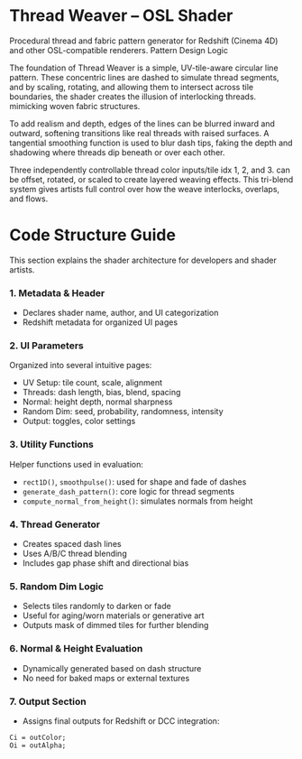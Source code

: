 # Thread Weaver – OSL Shader

Procedural thread and fabric pattern generator for Redshift (Cinema 4D) and other OSL-compatible renderers.
Pattern Design Logic

The foundation of Thread Weaver is a simple, UV-tile-aware circular line pattern. These concentric lines are dashed to simulate thread segments, and by scaling, rotating, and allowing them to intersect across tile boundaries, the shader creates the illusion of interlocking threads. mimicking woven fabric structures.

To add realism and depth, edges of the lines can be blurred inward and outward, softening transitions like real threads with raised surfaces. A tangential smoothing function is used to blur dash tips, faking the depth and shadowing where threads dip beneath or over each other.

Three independently controllable thread color inputs/tile idx 1, 2, and 3. can be offset, rotated, or scaled to create layered weaving effects. This tri-blend system gives artists full control over how the weave interlocks, overlaps, and flows.


# Code Structure Guide

This section explains the shader architecture for developers and shader artists.

### 1. Metadata & Header

- Declares shader name, author, and UI categorization
- Redshift metadata for organized UI pages

### 2. UI Parameters

Organized into several intuitive pages:

- UV Setup: tile count, scale, alignment
- Threads: dash length, bias, blend, spacing
- Normal: height depth, normal sharpness
- Random Dim: seed, probability, randomness, intensity
- Output: toggles, color settings

### 3. Utility Functions

Helper functions used in evaluation:

- `rect1D()`, `smoothpulse()`: used for shape and fade of dashes
- `generate_dash_pattern()`: core logic for thread segments
- `compute_normal_from_height()`: simulates normals from height

### 4. Thread Generator

- Creates spaced dash lines
- Uses A/B/C thread blending
- Includes gap phase shift and directional bias

### 5. Random Dim Logic

- Selects tiles randomly to darken or fade
- Useful for aging/worn materials or generative art
- Outputs mask of dimmed tiles for further blending

### 6. Normal & Height Evaluation

- Dynamically generated based on dash structure
- No need for baked maps or external textures

### 7. Output Section

- Assigns final outputs for Redshift or DCC integration:
```osl
Ci = outColor;
Oi = outAlpha;

